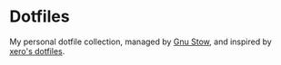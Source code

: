 # Dotfiles
My personal dotfile collection, managed by [Gnu
Stow](https://www.gnu.org/software/stow/), and inspired by [xero's
dotfiles](https://github.com/xero/dotfiles).
